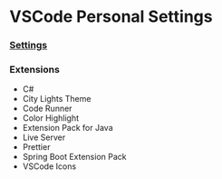 # VSCode Personal Settings

### [Settings](https://github.com/math-reis/vscode-settings/blob/main/settings.json)

### Extensions
* C#
* City Lights Theme
* Code Runner
* Color Highlight
* Extension Pack for Java
* Live Server
* Prettier
* Spring Boot Extension Pack
* VSCode Icons
